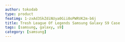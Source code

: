 ```yaml
---
author: tokodab
type: product
featimg: 1-zxAd3SkZdiNUya0Gii0oPWRVK2m-b6j
title: Tresh League Of Legends Samsung Galaxy S9 Case
tags: [samsung, galaxy, s9]
category: [samsung]
---
```

